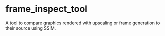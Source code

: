 # frame_inspect_tool
A tool to compare graphics rendered with upscaling or frame generation to their source using SSIM.
